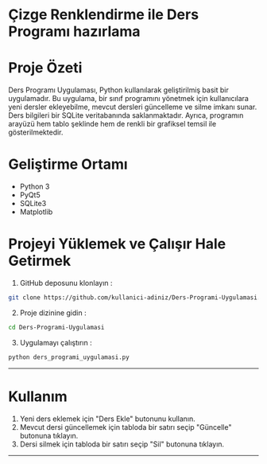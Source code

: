 # Çizge Renklendirme ile Ders Programı hazırlama

# Proje Özeti
Ders Programı Uygulaması, Python kullanılarak geliştirilmiş basit bir uygulamadır. Bu uygulama, bir sınıf programını yönetmek için kullanıcılara yeni dersler ekleyebilme, mevcut dersleri güncelleme ve silme imkanı sunar. Ders bilgileri bir SQLite veritabanında saklanmaktadır. Ayrıca, programın arayüzü hem tablo şeklinde hem de renkli bir grafiksel temsil ile gösterilmektedir.

# Geliştirme Ortamı
- Python 3
- PyQt5
- SQLite3
- Matplotlib

# Projeyi Yüklemek ve Çalışır Hale Getirmek
1. GitHub deposunu klonlayın :
  ```bash
  git clone https://github.com/kullanici-adiniz/Ders-Programi-Uygulamasi.git
  ```
2. Proje dizinine gidin :
  ```bash
  cd Ders-Programi-Uygulamasi
  ```
3. Uygulamayı çalıştırın :
  ```bash
  python ders_programi_uygulamasi.py
  ```

<hr>

# Kullanım

1. Yeni ders eklemek için "Ders Ekle" butonunu kullanın.
2. Mevcut dersi güncellemek için tabloda bir satırı seçip "Güncelle" butonuna tıklayın.
3. Dersi silmek için tabloda bir satırı seçip "Sil" butonuna tıklayın.
<hr>
